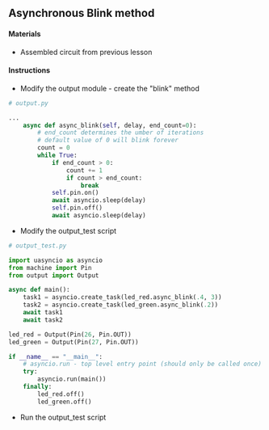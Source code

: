 ## Asynchronous Blink method

#### Materials
 - Assembled circuit from previous lesson

#### Instructions
 - Modify the output module - create the "blink" method
```Python
# output.py

...
    async def async_blink(self, delay, end_count=0):
        # end_count determines the umber of iterations
        # default value of 0 will blink forever
        count = 0
        while True:
            if end_count > 0:
                count += 1
                if count > end_count:
                    break
            self.pin.on()
            await asyncio.sleep(delay)
            self.pin.off()
            await asyncio.sleep(delay)
```
 - Modify the output_test script
```Python
# output_test.py

import uasyncio as asyncio
from machine import Pin
from output import Output

async def main():
    task1 = asyncio.create_task(led_red.async_blink(.4, 3))
    task2 = asyncio.create_task(led_green.async_blink(.2))
    await task1
    await task2

led_red = Output(Pin(26, Pin.OUT))
led_green = Output(Pin(27, Pin.OUT))

if __name__ == "__main__":
    # asyncio.run - top level entry point (should only be called once)
    try:
        asyncio.run(main())
    finally:
        led_red.off()
        led_green.off()
```
- Run the output_test script
